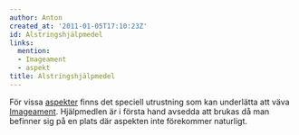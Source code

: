 ```yaml
---
author: Anton
created_at: '2011-01-05T17:10:23Z'
id: Alstringshjälpmedel
links:
  mention:
  - Imageament
  - aspekt
title: Alstringshjälpmedel
---
```


För vissa [aspekter] finns det speciell utrustning som kan underlätta att väva [Imageament].
Hjälpmedlen är i första hand avsedda att brukas då man befinner sig på en plats där aspekten inte
förekommer naturligt.

  [aspekter]: aspekt
  [Imageament]: Imageament

